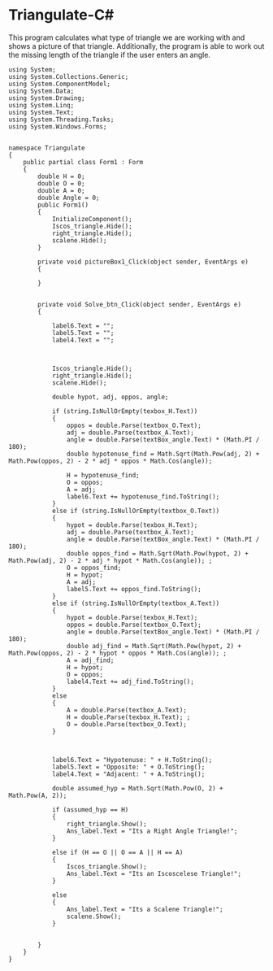 # Triangulate-C#

This program calculates what type of triangle we are working with and shows a picture of that triangle. 
Additionally, the program is able to work out the missing length of the triangle if the user enters an angle.


    using System;
    using System.Collections.Generic;
    using System.ComponentModel;
    using System.Data;
    using System.Drawing;
    using System.Linq;
    using System.Text;
    using System.Threading.Tasks;
    using System.Windows.Forms;
    
    
    namespace Triangulate
    {
        public partial class Form1 : Form
        {
            double H = 0;
            double O = 0;
            double A = 0;
            double Angle = 0;
            public Form1()
            {
                InitializeComponent();
                Iscos_triangle.Hide();
                right_triangle.Hide();
                scalene.Hide();
            }
    
            private void pictureBox1_Click(object sender, EventArgs e)
            {
    
            }
    
    
            private void Solve_btn_Click(object sender, EventArgs e)
            {
    
                label6.Text = "";
                label5.Text = "";
                label4.Text = "";
    
    
    
                Iscos_triangle.Hide();
                right_triangle.Hide();
                scalene.Hide();
    
                double hypot, adj, oppos, angle;
    
                if (string.IsNullOrEmpty(texbox_H.Text))
                {
                    oppos = double.Parse(textbox_O.Text);
                    adj = double.Parse(textbox_A.Text);
                    angle = double.Parse(textBox_angle.Text) * (Math.PI / 180);
                    double hypotenuse_find = Math.Sqrt(Math.Pow(adj, 2) + Math.Pow(oppos, 2) - 2 * adj * oppos * Math.Cos(angle));                                         
    
                    H = hypotenuse_find;
                    O = oppos;
                    A = adj;
                    label6.Text += hypotenuse_find.ToString();
                }
                else if (string.IsNullOrEmpty(textbox_O.Text))
                {
                    hypot = double.Parse(texbox_H.Text);
                    adj = double.Parse(textbox_A.Text);
                    angle = double.Parse(textBox_angle.Text) * (Math.PI / 180);
                    double oppos_find = Math.Sqrt(Math.Pow(hypot, 2) + Math.Pow(adj, 2) - 2 * adj * hypot * Math.Cos(angle)); ;
                    O = oppos_find;
                    H = hypot;
                    A = adj;
                    label5.Text += oppos_find.ToString();
                }
                else if (string.IsNullOrEmpty(textbox_A.Text))
                {
                    hypot = double.Parse(texbox_H.Text);
                    oppos = double.Parse(textbox_O.Text);
                    angle = double.Parse(textBox_angle.Text) * (Math.PI / 180);
                    double adj_find = Math.Sqrt(Math.Pow(hypot, 2) + Math.Pow(oppos, 2) - 2 * hypot * oppos * Math.Cos(angle)); ;
                    A = adj_find;
                    H = hypot;
                    O = oppos;
                    label4.Text += adj_find.ToString();
                }
                else
                {
                    A = double.Parse(textbox_A.Text);
                    H = double.Parse(texbox_H.Text); ;
                    O = double.Parse(textbox_O.Text);
                }
    
               
    
                label6.Text = "Hypotenuse: " + H.ToString();
                label5.Text = "Opposite: " + O.ToString();
                label4.Text = "Adjacent: " + A.ToString();
    
                double assumed_hyp = Math.Sqrt(Math.Pow(O, 2) + Math.Pow(A, 2));
    
                if (assumed_hyp == H)
                {
                    right_triangle.Show();
                    Ans_label.Text = "Its a Right Angle Triangle!"; 
                }
                                  
                else if (H == O || O == A || H == A)
                {
                    Iscos_triangle.Show();
                    Ans_label.Text = "Its an Iscoscelese Triangle!";
                }
                   
                else
                {
                    Ans_label.Text = "Its a Scalene Triangle!";
                    scalene.Show();
                }
                
    
            }
        }
    }
